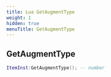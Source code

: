```yaml
---
title: Lua GetAugmentType
weight: 1
hidden: true
menuTitle: GetAugmentType
---
```

## GetAugmentType
```lua
ItemInst:GetAugmentType(); -- number
```